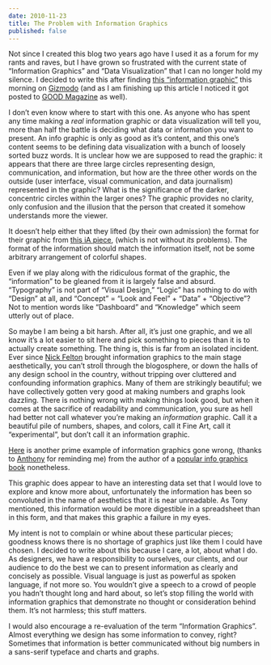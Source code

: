 ```yaml
---
date: 2010-11-23
title: The Problem with Information Graphics
published: false
---
```

Not since I created this blog two years ago have I used it as a forum for my rants and raves, but I have grown so frustrated with the current state of “Information Graphics” and “Data Visualization” that I can no longer hold my silence. I decided to write this after finding [this “information graphic”](http://blog.ffctn.com/what-is-data-visualization "What is Data Visualization?") this morning on [Gizmodo](http://gizmodo.com/5697230/data-visualization-visualized "Data Visualization Visualized") (and as I am finishing up this article I noticed it got posted to [GOOD Magazine](http://www.good.is/post/what-is-data-visualization-asks-truly-meta-complex-venn-diagram/ "What is Data Visualization Asks Truly Meta Complex Venn Diagram") as well).

I don’t even know where to start with this one. As anyone who has spent any time making a _real_ information graphic or data visualization will tell you, more than half the battle is deciding what data or information you want to present. An info graphic is only as good as it’s content, and this one’s content seems to be defining data visualization with a bunch of loosely sorted buzz words. It is unclear how we are supposed to read the graphic: it appears that there are three large circles representing design, communication, and information, but how are the three other words on the outside (user interface, visual communication, and data journalism) represented in the graphic? What is the significance of the darker, concentric circles within the larger ones? The graphic provides no clarity, only confusion and the illusion that the person that created it somehow understands more the viewer.

It doesn’t help either that they lifted (by their own admission) the format for their graphic from [this iA piece](http://www.flickr.com/photos/formforce/3663684287/sizes/o/in/photostream/ "Flickr"), (which is not without _its_ problems). The format of the information should match the information itself, not be some arbitrary arrangement of colorful shapes.

Even if we play along with the ridiculous format of the graphic, the “information” to be gleaned from it is largely false and absurd. “Typography” is not part of “Visual Design,” “Logic” has nothing to do with “Design” at all, and “Concept” = “Look and Feel” + “Data” + “Objective”? Not to mention words like “Dashboard” and “Knowledge” which seem utterly out of place.

So maybe I am being a bit harsh. After all, it’s just one graphic, and we all know it’s a lot easier to sit here and pick something to pieces than it is to actually create something. The thing is, this is far from an isolated incident. Ever since [Nick Felton](http://theofficeof.feltron.com/ "Feltron") brought information graphics to the main stage aesthetically, you can’t stroll through the blogosphere, or down the halls of any design school in the country, without tripping over cluttered and confounding information graphics. Many of them are strikingly beautiful; we have collectively gotten very good at making numbers and graphs look dazzling. There is nothing wrong with making things look good, but when it comes at the sacrifice of readability and communication, you sure as hell had better not call whatever you’re making an _information_ graphic. Call it a beautiful pile of numbers, shapes, and colors, call it Fine Art, call it “experimental”, but don’t call it an information graphic.

[Here](http://www.informationisbeautiful.net/visualizations/colours-in-cultures/ "Colors in Cultures from Information is Beautiful") is another prime example of information graphics gone wrong, (thanks to [Anthony](http://anthonymattox.com/ "Anthony Mattox") for reminding me) from the author of a [popular info graphics book](http://www.amazon.com/gp/product/0061748366/ref=as_li_ss_tl?ie=UTF8&tag=anmadoco-20&linkCode=as2&camp=1789&creative=390957&creativeASIN=0061748366 "The Visual Miscellaneum: A Colorful Guide to the World's Most Consequential Trivia") nonetheless.

This graphic does appear to have an interesting data set that I would love to explore and know more about, unfortunately the information has been so convoluted in the name of aesthetics that it is near unreadable. As Tony mentioned, this information would be more digestible in a spreadsheet than in this form, and that makes this graphic a failure in my eyes.

My intent is not to complain or whine about these particular pieces; goodness knows there is no shortage of graphics just like them I could have chosen. I decided to write about this because I care, a lot, about what I do. As designers, we have a responsibility to ourselves, our clients, and our audience to do the best we can to present information as clearly and concisely as possible. Visual language is just as powerful as spoken language, if not more so. You wouldn’t give a speech to a crowd of people you hadn’t thought long and hard about, so let’s stop filling the world with information graphics that demonstrate no thought or consideration behind them. It’s not harmless; this stuff matters.

I would also encourage a re-evaluation of the term “Information Graphics”. Almost everything we design has some information to convey, right? Sometimes that information is better communicated without big numbers in a sans-serif typeface and charts and graphs.
